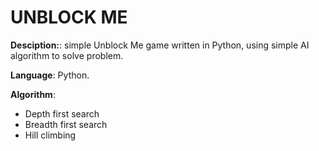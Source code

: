 # UNBLOCK ME

**Desciption:**: simple Unblock Me game written in Python, using simple AI algorithm to solve problem.

**Language**: Python.

**Algorithm**:
* Depth first search
* Breadth first search
* Hill climbing
